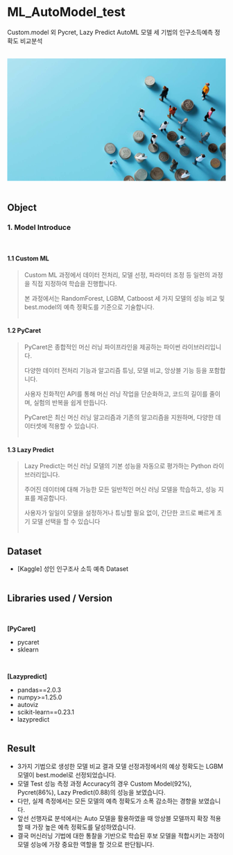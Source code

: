 # ML_AutoModel_test

Custom.model 외 Pycret, Lazy Predict AutoML 모델 세 기법의 인구소득예측 정확도 비교분석
<br/><br/>

<img src="image/income_post.jpeg">
<br/><br/>

## Object

### 1. Model Introduce
<br/>

#### 1.1 Custom ML

> Custom ML 과정에서 데이터 전처리, 모델 선정, 파라미터 조정 등 일련의 과정을 직접 지정하여 학습을 진행합니다.
>
> 본 과정에서는 RandomForest, LGBM, Catboost 세 가지 모델의 성능 비교 및 best.model의 예측 정확도를 기준으로 기술합니다.
<br/><br/>

#### 1.2 PyCaret

> PyCaret은 종합적인 머신 러닝 파이프라인을 제공하는 파이썬 라이브러리입니다.
>
> 다양한 데이터 전처리 기능과 알고리즘 튜닝, 모델 비교, 앙상블 기능 등을 포함합니다.
>
> 사용자 친화적인 API를 통해 머신 러닝 작업을 단순화하고, 코드의 길이를 줄이며, 실험의 반복을 쉽게 만듭니다.
>
> PyCaret은 최신 머신 러닝 알고리즘과 기존의 알고리즘을 지원하며, 다양한 데이터셋에 적용할 수 있습니다.
<br/><br/>

#### 1.3 Lazy Predict
> Lazy Predict는 머신 러닝 모델의 기본 성능을 자동으로 평가하는 Python 라이브러리입니다.
>
> 주어진 데이터에 대해 가능한 모든 일반적인 머신 러닝 모델을 학습하고, 성능 지표를 제공합니다.
>
> 사용자가 일일이 모델을 설정하거나 튜닝할 필요 없이, 간단한 코드로 빠르게 초기 모델 선택을 할 수 있습니다
<br/><br/>

## Dataset

- [Kaggle] 성인 인구조사 소득 예측 Dataset
<br/><br/>

## Libraries used / Version
<br/>

**[PyCaret]**
- pycaret
- sklearn
<br/>

**[Lazypredict]**
- pandas==2.0.3
- numpy>=1.25.0
- autoviz
- scikit-learn==0.23.1
- lazypredict
<br/><br/>

## Result

- 3가지 기법으로 생성한 모델 비교 결과 모델 선정과정에서의 예상 정확도는 LGBM 모델이 best.model로 선정되었습니다.
- 모델 Test 성능 측정 과정 Accuracy의 경우 Custom Model(92%), Pycret(86%), Lazy Predict(0.88)의 성능을 보였습니다.
- 다만, 실제 측정에서는 모든 모델의 예측 정확도가  소폭 감소하는 경향을 보였습니다.
- 앞선 선행자료 분석에서는 Auto 모델을 활용하였을 때 앙상블 모델까지 확장 적용할 때 가장 높은 예측 정확도를 달성하였습니다. 
- 결국 머신러닝 기법에 대한 통찰을 기반으로 학습된 후보 모델을 적합시키는 과정이 모델 성능에 가장 중요한 역할을 할 것으로 판단됩니다.   
